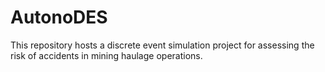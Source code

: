 # AutonoDES
This repository hosts a discrete event simulation project for assessing the risk of accidents in mining haulage operations.
